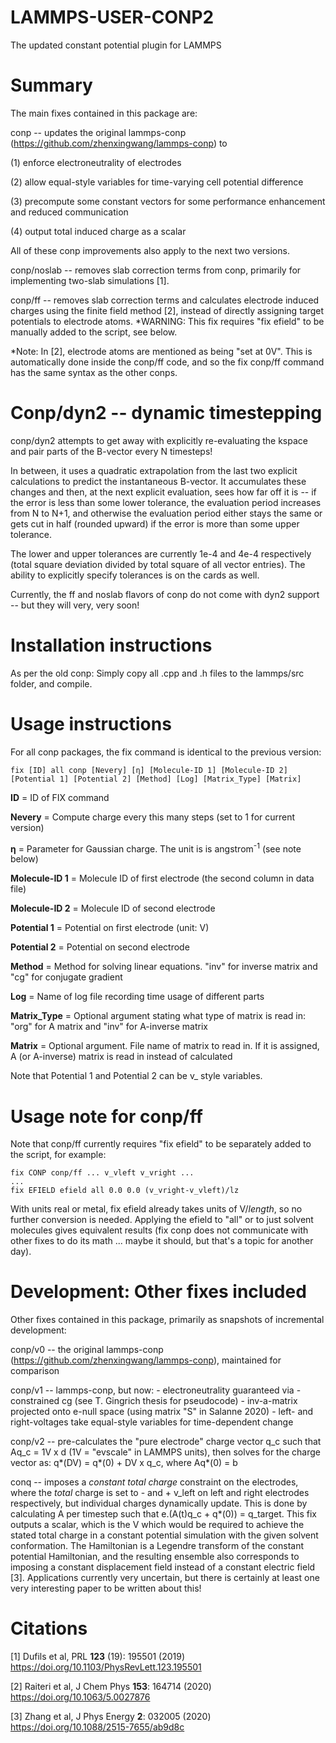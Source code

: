 # LAMMPS-USER-CONP2
The updated constant potential plugin for LAMMPS

# Summary

The main fixes contained in this package are:

conp -- updates the original lammps-conp (https://github.com/zhenxingwang/lammps-conp)
to

(1) enforce electroneutrality of electrodes

(2) allow equal-style variables for time-varying cell potential difference

(3) precompute some constant vectors for some performance enhancement and reduced communication

(4) output total induced charge as a scalar

All of these conp improvements also apply to the next two versions.

conp/noslab -- removes slab correction terms from conp, primarily for implementing two-slab simulations [1].

conp/ff -- removes slab correction terms and calculates electrode induced charges using the finite field method [2],
instead of directly assigning target potentials to electrode atoms. *WARNING: This fix requires "fix efield" to be manually added to the script, see below.

*Note: In [2], electrode atoms are mentioned as being "set at 0V". This is automatically
done inside the conp/ff code, and so the fix conp/ff command has the same syntax as the other conps.

# Conp/dyn2 -- dynamic timestepping

conp/dyn2 attempts to get away with explicitly re-evaluating the kspace and pair parts of the B-vector every N timesteps!

In between, it uses a quadratic extrapolation from the last two explicit calculations to predict the instantaneous B-vector. It accumulates these changes and then, at the next explicit evaluation, sees how far off it is -- if the error is less than some lower tolerance, the evaluation period increases from N to N+1, and otherwise the evaluation period either stays the same or gets cut in half (rounded upward) if the error is more than some upper tolerance.

The lower and upper tolerances are currently 1e-4 and 4e-4 respectively (total square deviation divided by total square of all vector entries). The ability to explicitly specify tolerances is on the cards as well.

Currently, the ff and noslab flavors of conp do not come with dyn2 support -- but they will very, very soon!

# Installation instructions

As per the old conp: Simply copy all .cpp and .h files to the lammps/src folder, and compile.

# Usage instructions

For all conp packages, the fix command is identical to the previous version:

```
fix [ID] all conp [Nevery] [η] [Molecule-ID 1] [Molecule-ID 2] [Potential 1] [Potential 2] [Method] [Log] [Matrix_Type] [Matrix]
```

**ID** = ID of FIX command

**Nevery** = Compute charge every this many steps (set to 1 for current version)

**η** = Parameter for Gaussian charge. The unit is is angstrom<sup>-1</sup> (see note below)

**Molecule-ID 1** = Molecule ID of first electrode (the second column in data file)

**Molecule-ID 2** = Molecule ID of second electrode

**Potential 1** = Potential on first electrode (unit: V)

**Potential 2** = Potential on second electrode

**Method** = Method for solving linear equations. "inv" for inverse matrix and "cg" for conjugate gradient

**Log** = Name of log file recording time usage of different parts

**Matrix_Type** = Optional argument stating what type of matrix is read in: "org" for A matrix and "inv" for A-inverse matrix

**Matrix** = Optional argument. File name of matrix to read in. If it is assigned, A (or A-inverse) matrix is read in instead of calculated

Note that Potential 1 and Potential 2 can be v_ style variables.

# Usage note for conp/ff

Note that conp/ff currently requires "fix efield" to be separately added to the script, for example:

```
fix CONP conp/ff ... v_vleft v_vright ...
...
fix EFIELD efield all 0.0 0.0 (v_vright-v_vleft)/lz
```

With units real or metal, fix efield already takes units of V/*length*, so no further conversion is needed.
Applying the efield to "all" or to just solvent molecules gives equivalent results 
(fix conp does not communicate with other fixes to do its math ... maybe it should, but that's a topic for another day).

# Development: Other fixes included

Other fixes contained in this package, primarily as snapshots of incremental development:

conp/v0 -- the original lammps-conp (https://github.com/zhenxingwang/lammps-conp),
    maintained for comparison

conp/v1 -- lammps-conp, but now:
    - electroneutrality guaranteed via
        - constrained cg (see T. Gingrich thesis for pseudocode)
        - inv-a-matrix projected onto e-null space
        (using matrix "S" in Salanne 2020)
    - left- and right-voltages take equal-style variables for time-dependent change

conp/v2 --
    pre-calculates the "pure electrode" charge vector q_c such that Aq_c = 1V x d
    (1V = "evscale" in LAMMPS units), then solves for the charge vector as:
    q*(DV) = q*(0) + DV x q_c, where Aq*(0) = b

conq --
    imposes a _constant total charge_ constraint on the electrodes, where the _total_ charge
    is set to - and + v_left on left and right electrodes respectively, but individual charges dynamically update.
    This is done by calculating A per timestep such that e.(A(t)q_c + q*(0)) = q_target.
    This fix outputs a scalar, which is the V which would be required to achieve the stated total charge
    in a constant potential simulation with the given solvent conformation.
    The Hamiltonian is a Legendre transform of the constant potential Hamiltonian, 
    and the resulting ensemble also corresponds to imposing a constant displacement field instead of
    a constant electric field [3]. Applications currently very uncertain, but there is certainly at least one very interesting 
    paper to be written about this!
    
 # Citations
    
[1] Dufils et al, PRL **123** (19): 195501 (2019)
https://doi.org/10.1103/PhysRevLett.123.195501

[2] Raiteri et al, J Chem Phys **153**: 164714 (2020)
https://doi.org/10.1063/5.0027876

[3] Zhang et al, J Phys Energy **2**: 032005 (2020)
https://doi.org/10.1088/2515-7655/ab9d8c
